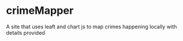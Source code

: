 # crimeMapper
A site that uses leaft and chart js to map crimes happening locally with details provided
